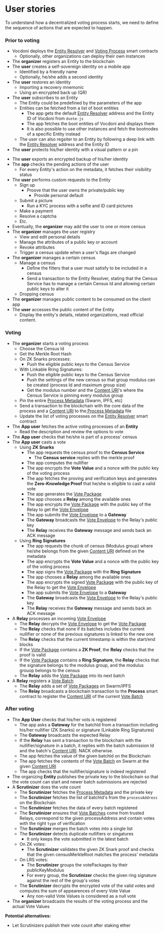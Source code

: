 # User stories

To understand how a decentralized voting process starts, we need to define the sequence of actions that are expected to happen.

### Prior to voting

- Vocdoni deploys the [Entity Resolver](/protocol/smart-contracts?id=entity-resolver) and [Voting Process](/protocol/smart-contracts?id=voting-process) smart contracts
  - Optionally, other organizations can deploy their own instances
- The **organizer** registers an Entity to the blockchain
- The **user** creates a self-sovereign identity on a mobile app
  - Identified by a friendly name
  - Optionally, he/she adds a second identity
- The **user** restores an identity
	- Importing a recovery mnemonic
	- Using an encrypted back up (QR)
- The **user** subscribes to an Entity
	- The Entity could be predefined by the parameters of the app
	- Entities can be fetched from a list of boot entities
		- The app gets the default [Entity Resolver](/protocol/smart-contracts?id=entity-resolver) address and the Entity ID of Vocdoni from `dvote-js`
		- The app fetches the boot entities of Vocdoni and displays them
		- It is also possible to use other instances and fetch the bootnodes of a specific Entity instead
	- The user can also regsiter to an Entity by following a deep link with the [Entity Resolver](/protocol/smart-contracts?id=entity-resolver) address and the Entity ID
- The **user** protects his/her identity with a visual pattern or a pin
<!-- - The **user** unlocks the app to access the content -->
- The **user** exports an encrypted backup of his/her identity
- The **app** checks the pending actions of the user
	- For every Entity's action on the metadata, it fetches their visibility status
- The **user** performs custom requests to the Entity
	- Sign up
	  - Proove that the user owns the private/public key
		- Provide personal default
	- Submit a picture
		- Run a KYC process with a selfie and ID card pictures
	- Make a payment
	- Resolve a captcha
	- Etc.
- Eventually, the **organizer** may add the user to one or more census
- The **organizer** manages the user registry
	- View and edit personal details
	- Manage the attributes of a public key or account
	- Revoke attributes
	- Trigger a census update when a user's flags are changed
- The **organizer** manages a certain census
	- Manage a census
		- Define the filters that a user must satisfy to be included in a census
		- Send a transaction to the Entity Resolver, stating that the Census Service has to manage a certain Census Id and allowing certain public keys to alter it
	- Dropping census
- The **organizer** manages public content to be consumed on the client app
- The **user** accesses the public content of the Entity
	- Display the entity's details, related organizations, read official content.

### Voting

- The **organizer** starts a voting process
	- Choose the Census Id
	- Get the Merkle Root Hash
	<!-- - Publish the Merkle Tree to Swarm -->
	- On ZK Snarks processes:
		- Push the eligible public keys to the Census Service
	- With Linkable Rring Signatures:
		- Push the eligible public keys to the Census Service
		- Push the settings of the new census so that group modulus can be created (process Id and maximum group size)
		- Get the modulus number and the [Content URI](/protocol/data-schema?id=content-uri)'s where the Census Service is pinning every modulus group
	- Pin the entire [Process Metadata](/protocol/data-schema?id=process-metadata) (Swarm, IPFS, etc)
	- Send a transaction to the blockchain with the core data of the process and a [Content URI](/protocol/data-schema?id=content-uri) to the[ Process Metadata](/protocol/data-schema?id=process-metadata) file
	- Update the list of voting processes on the [Entity Resolver](/protocol/smart-contracts?id=entity-resolver) smart contract
- The **App user** fetches the active voting processes of an **Entity**
	- Read the description and review the options to vote
- The **App user** checks that he/she is part of a process' census
- The **App user** casts a vote
	- Using **ZK Snarks**
		- The app requests the census proof to the **Census Service**
			- The **Census service** replies with the merkle proof
		- The app computes the nullifier
		- The app encrypts the **Vote Value** and a nonce with the public key of the voting process
		- The app fetches the proving and verification keys and generates the **Zero-Knowledge Proof** that he/she is eligible to cast a valid vote
		- The app generates the [Vote Package](/protocol/data-schema?id=vote-package-zk-snarks)
		<!-- - ~POW~ -->
		- The app chooses a **Relay** among the available ones
		- The app encrypts the [Vote Package](/protocol/data-schema?id=vote-package-zk-snarks) with the public key of the Relay to get the [Vote Envelope](/protocol/data-schema?id=vote-envelope-zk-snarks)
		- The app submits the [Vote Envelope](/protocol/data-schema?id=vote-envelope-zk-snarks) to a **Gateway**
		- The **Gateway** broadcasts the [Vote Envelope](/protocol/data-schema?id=vote-envelope-zk-snarks) to the Relay's public key
		- The **Relay** receives the **Gateway** message and sends back an ACK message
	- Using **Ring Signatures**
		- The app requests the chunk of census (Modulus group) where he/she belongs from the given [Content URI](/protocol/data-schema?id=content-uri) defined on the metadata
		- The app encrypts the **Vote Value** and a nonce with the public key of the voting process
		- The app signs the [Vote Package](/protocol/data-schema?id=vote-package-ring-signature) with the **Ring Signature**
		<!-- - ~POW~ -->
		- The app chooses a **Relay** among the available ones
		- The app encrypts the signed [Vote Package](/protocol/data-schema?id=vote-package-ring-signature) with the public key of the Relay to get the [Vote Envelope](/protocol/data-schema?id=vote-envelope-ring-signature)
		- The app submits the [Vote Envelope](/protocol/data-schema?id=vote-envelope-ring-signature) to a **Gateway**
		- The **Gateway** broadcasts the [Vote Envelope](/protocol/data-schema?id=vote-envelope-ring-signature) to the Relay's public key
		- The **Relay** receives the **Gateway** message and sends back an ACK message
- A **Relay** processes an incoming [Vote Envelope](/protocol/data-schema?id=vote-envelope)
	- The **Relay** decrypts the [Vote Envelope](/protocol/data-schema?id=vote-envelope) to get the [Vote Package](/protocol/data-schema?id=vote-package)
	- The **Relay** checks that none if its batches includes the current nullifier or none of the previous signatures is linked to the  new one
	- The **Relay** checks that the current timestamp is within the start/end blocks
	- If the [Vote Package](/protocol/data-schema?id=vote-package) contains a **ZK Proof**, the **Relay** checks that the proof is valid
	- If the [Vote Package](/protocol/data-schema?id=vote-package) contains a **Ring Signature**, the **Relay** checks that the signature belongs to the modulus group, and the modulus grouop belongs to the census
	- The **Relay** adds the [Vote Package](/protocol/data-schema?id=vote-package) into its next batch
- A **Relay** registers a [Vote Batch](/protocol/data-schema?id=vote-batch)
	- The **Relay** adds a set of [Vote Packages](/protocol/data-schema?id=vote-package) on Swarm/IPFS
	- The **Relay** broadcasts a blockchain transaction to the **Process** smart contract to register the [Content URI](/protocol/data-schema?id=content-uri) of the current [Vote Batch](/protocol/data-schema?id=vote-batch)
  
### After voting

- The **App User** checks that his/her vots is registered
	- The app asks a **Gateway** for the batchId from a transaction including his/her nullifier (ZK Snarks) or signature (Linkable Ring Signatures)
	- The **Gateway** broadcasts the expected Relay
	- If the **Relay** has sent a transaction to the blockchain with the nullifier/signature in a batch, it replies with the batch submission Id and the batch's [Content URI](/protocol/data-schema?id=content-uri). NACK otherwise.
	- The app fetches the value of the given batchId on the Blockchain
	- The app fetches the contents of the [Vote Batch](/protocol/data-schema?id=vote-batch) on Swarm at the given [Content URI](/protocol/data-schema?id=content-uri)
	- The app checks that the nullifier/signature is indeed registered
- The organizing **Entity** publishes the private key to the blockchain so that the vote count can start and newer batch submissions are rejected
- A **Scrutinizer** does the vote count
	- The **Scrutinizer** fetches the [Process Metadata](/protocol/data-schema?id=process-metadata) and the private key
	- The **Scrutinizer** fetches the list of batchId's from the `processAddress` on the Blockchain
	- The **Scrutinizer** fetches the data of every batch registered
	- The **Scrutinizer** ensures that [Vote Batches](/protocol/data-schema?id=vote-batch) come from trusted Relays, correspond to the given processAddress and contain votes with the right `type` of verification
	- The **Scrutinizer** merges the batch votes into a single list
	- The **Scrutinizer** detects duplicate nullifiers or singatures
		- It only keeps the vote submitted in the latest batch
	- On ZK votes:
		- The **Scrutinizer** validates the given ZK Snark proof and checks that the given censusMerkleRoot matches the process' metadata
	- On LRS votes: 
		- The **Scrutinizer** groups the votePackages by their publicKeyModulus
		- For every group, the **Scrutinizer** checks the given ring signature against the rest of the group's votes
	- The **Scrutinizer** decrypts the encrypted vote of the valid votes and computes the sum of appearences of every Vote Value
		- Any non-valid Vote Values is considered as a null vote
- The **organizer** broadcasts the results of the voting process and the actual Vote Values

**Potential alternatives:**
- Let Scrutinizers publish their vote count after staking ether

